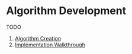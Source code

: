# Algorithm Development

TODO

1. [Algorithm Creation](creation.md)
2. [Implementation Walkthrough](demo.md)
